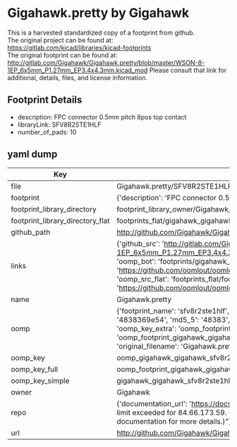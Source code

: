 # Gigahawk.pretty by Gigahawk  
This is a harvested standardized copy of a footprint from github.  
The original project can be found at:  
https://gitlab.com/kicad/libraries/kicad-footprints  
The original footprint can be found at:
http://gitlab.com/Gigahawk/Gigahawk.pretty/blob/master/WSON-8-1EP_6x5mm_P1.27mm_EP3.4x4.3mm.kicad_mod
Please consult that link for additional, details, files, and license information.  
## Footprint Details
* description: FPC connector 0.5mm pitch 8pos top contact   
* libraryLink: SFV8R2STE1HLF  
* number_of_pads: 10  
## yaml dump  
| Key | Value |  
| --- | --- |  
| file | Gigahawk.pretty/SFV8R2STE1HLF.kicad_mod |  
| footprint | {'description': 'FPC connector 0.5mm pitch 8pos top contact ', 'libraryLink': 'SFV8R2STE1HLF', 'number_of_pads': 10} |  
| footprint_library_directory | footprint_library_owner/Gigahawk_Gigahawk.pretty |  
| footprint_library_directory_flat | footprints_flat/gigahawk_gigahawk_sfv8r2ste1hlf/working |  
| github_path | http://github.com/Gigahawk/Gigahawk.pretty/blob/master/SFV8R2STE1HLF.kicad_mod |  
| links | {'github_src': 'http://gitlab.com/Gigahawk/Gigahawk.pretty/blob/master/WSON-8-1EP_6x5mm_P1.27mm_EP3.4x4.3mm.kicad_mod', 'github_src_repo': 'https://gitlab.com/kicad/libraries/kicad-footprints', 'oomp_bot': 'footprints/gigahawk_gigahawk_sfv8r2ste1hlf/working', 'oomp_bot_github': 'https://github.com/oomlout/oomlout_oomp_footprint_bot/tree/main/footprints/gigahawk_gigahawk_sfv8r2ste1hlf/working', 'oomp_src_flat': 'footprints_flat/footprints_flat/gigahawk_gigahawk_sfv8r2ste1hlf/working', 'oomp_src_flat_github': 'https://github.com/oomlout/oomlout_oomp_footprint_src/tree/main/footprints_flat/gigahawk_gigahawk_sfv8r2ste1hlf/working'} |  
| name | Gigahawk.pretty |  
| oomp | {'footprint_name': 'sfv8r2ste1hlf', 'library_name': 'gigahawk', 'md5': '4838369e5492b80edfd0222486d733a7', 'md5_10': '4838369e54', 'md5_5': '48383', 'md5_6': '483836', 'oomp_key': 'oomp_gigahawk_gigahawk_sfv8r2ste1hlf', 'oomp_key_extra': 'oomp_footprint_gigahawk_gigahawk_sfv8r2ste1hlf', 'oomp_key_full': 'oomp_footprint_gigahawk_gigahawk_sfv8r2ste1hlf_483836', 'oomp_key_simple': 'gigahawk_gigahawk_sfv8r2ste1hlf', 'original_filename': 'Gigahawk.pretty/SFV8R2STE1HLF.kicad_mod', 'owner_name': 'gigahawk'} |  
| oomp_key | oomp_gigahawk_gigahawk_sfv8r2ste1hlf |  
| oomp_key_full | oomp_footprint_gigahawk_gigahawk_sfv8r2ste1hlf |  
| oomp_key_simple | gigahawk_gigahawk_sfv8r2ste1hlf |  
| owner | Gigahawk |  
| repo | {'documentation_url': 'https://docs.github.com/rest/overview/resources-in-the-rest-api#rate-limiting', 'message': "API rate limit exceeded for 84.66.173.59. (But here's the good news: Authenticated requests get a higher rate limit. Check out the documentation for more details.)"} |  
| url | http://github.com/Gigahawk/Gigahawk.pretty |  

